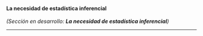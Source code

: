 #### La necesidad de estadística inferencial

<!--force-render-->

_(Sección en desarrollo: **La necesidad de estadística inferencial**)_

---

